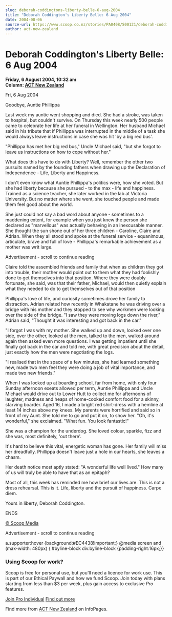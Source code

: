 ```yaml
---
slug: deborah-coddingtons-liberty-belle-6-aug-2004
title: "Deborah Coddington's Liberty Belle: 6 Aug 2004"
date: 2004-08-06
source-url: https://www.scoop.co.nz/stories/PA0408/S00121/deborah-coddingtons-liberty-belle-6-aug-2004.htm
author: act-new-zealand
---
```

Deborah Coddington's Liberty Belle: 6 Aug 2004
==============================================

**Friday, 6 August 2004, 10:32 am**  
**Column: [ACT New Zealand](https://info.scoop.co.nz/ACT_New_Zealand)**

Fri, 6 Aug 2004

Goodbye, Auntie Phillippa

Last week my auntie went shopping and died. She had a stroke, was taken to hospital, but couldn't survive. On Thursday this week nearly 500 people came to celebrate her life at her funeral in Wellington. Her husband Michael said in his tribute that if Phillippa was interrupted in the middle of a task she would always leave instructions in case she was hit 'by a big red bus'.

\"Phillippa has met her big red bus," Uncle Michael said, "but she forgot to leave us instructions on how to cope without her."

What does this have to do with Liberty? Well, remember the other two pursuits named by the founding fathers when drawing up the Declaration of Independence - Life, Liberty and Happiness.

I don't even know what Auntie Phillippa's politics were, how she voted. But she had liberty because she pursued - to the max - life and happiness. Trained as a science teacher, she later worked in the lab at Victoria University. But no matter where she went, she touched people and made them feel good about the world.

She just could not say a bad word about anyone - sometimes to a maddening extent, for example when you just knew the person she declared as "marvellous" was actually behaving in an inexcusable manner. She thought the sun shone out of her three children - Caroline, Claire and Adrian. When they all stood and spoke at the funeral service - equanimous, articulate, brave and full of love - Phillippa's remarkable achievement as a mother was writ large.

Advertisement - scroll to continue reading





Claire told the assembled friends and family that when as children they got into trouble, their mother would point out to them what they had foolishly done to get themselves into that position. Where they were doubly fortunate, she said, was that their father, Michael, would then quietly explain what they needed to do to get themselves out of that position

Phillippa's love of life, and curiosity sometimes drove her family to distraction. Adrian related how recently in Whakatane he was driving over a bridge with his mother and they stopped to see why workmen were looking over the side of the bridge. "I saw they were moving logs down the river," Adrian said, "Thought it was interesting and got back in the car."

"I forgot I was with my mother. She walked up and down, looked over one side, over the other, looked at the men, talked to the men, walked around again then asked even more questions. I was getting impatient until she finally got back in the car and told me, with great precision about the detail, just exactly how the men were negotiating the logs.

"I realised that in the space of a few minutes, she had learned something new, made two men feel they were doing a job of vital importance, and made two new friends."

When I was locked up at boarding school, far from home, with only four Sunday afternoon exeats allowed per term, Auntie Phillippa and Uncle Michael would drive out to Lower Hutt to collect me for afternoons of laughter, madness and heaps of home-cooked comfort food for a skinny, starving boarder. Aged 16, I made a bright red shirt-dress with a hemline at least 14 inches above my knees. My parents were horrified and said so in front of my Aunt. She told me to go and put it on, to show her. "Oh, it's wonderful," she exclaimed. "What fun. You look fantastic!"

She was a champion for the underdog. She loved colour, sparkle, fizz and she was, most definitely, 'out there'.

It's hard to believe this vital, energetic woman has gone. Her family will miss her dreadfully. Phillippa doesn't leave just a hole in our hearts, she leaves a chasm.

Her death notice most aptly stated: "A wonderful life well lived." How many of us will truly be able to have that as an epitaph?

Most of all, this week has reminded me how brief our lives are. This is not a dress rehearsal. This is it. Life, liberty and the pursuit of happiness. Carpe diem.

Yours in liberty, Deborah Coddington.

ENDS

  

[© Scoop Media](http://www.scoop.co.nz/about/terms.html)  

Advertisement - scroll to continue reading



a.supporter:hover {background:#EC4438!important;} @media screen and (max-width: 480px) { #byline-block div.byline-block {padding-right:16px;}}

### Using Scoop for work?

Scoop is free for personal use, but you’ll need a licence for work use. This is part of our Ethical Paywall and how we fund Scoop. Join today with plans starting from less than $3 per week, plus gain access to exclusive _Pro_ features.  
  
[Join Pro Individual](https://pro.scoop.co.nz/Individual/?from=ProIn24) [Find out more](https://pro.scoop.co.nz/using-scoop-for-work/?from=ProIn24)

Find more from [ACT New Zealand](https://info.scoop.co.nz/ACT_New_Zealand) on InfoPages.